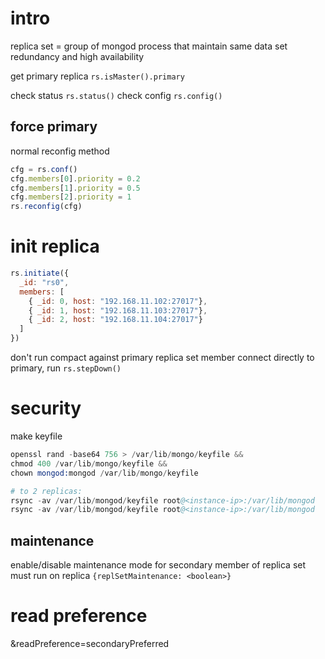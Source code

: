 # intro
replica set = group of mongod process that maintain same data set
redundancy and high availability

get primary replica `rs.isMaster().primary`

check status `rs.status()`
check config `rs.config()`

## force primary
normal reconfig method
```js
cfg = rs.conf()
cfg.members[0].priority = 0.2
cfg.members[1].priority = 0.5
cfg.members[2].priority = 1
rs.reconfig(cfg)
```

# init replica
```js
rs.initiate({
  _id: "rs0",
  members: [
    { _id: 0, host: "192.168.11.102:27017"},
    { _id: 1, host: "192.168.11.103:27017"},
    { _id: 2, host: "192.168.11.104:27017"}
  ]
})
```
don't run compact against primary replica set member
connect directly to primary, run `rs.stepDown()`



# security
make keyfile
```s
openssl rand -base64 756 > /var/lib/mongo/keyfile && 
chmod 400 /var/lib/mongo/keyfile && 
chown mongod:mongod /var/lib/mongo/keyfile

# to 2 replicas:
rsync -av /var/lib/mongod/keyfile root@<instance-ip>:/var/lib/mongod
rsync -av /var/lib/mongod/keyfile root@<instance-ip>:/var/lib/mongod
```

## maintenance
enable/disable maintenance mode for secondary member of replica set
must run on replica
`{replSetMaintenance: <boolean>}`


# read preference
&readPreference=secondaryPreferred



